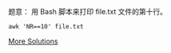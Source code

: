 题意：
用 Bash 脚本来打印 file.txt 文件的第十行。

```
awk 'NR==10' file.txt
```

[More Solutions](https://www.cnblogs.com/grandyang/p/5376902.html)
